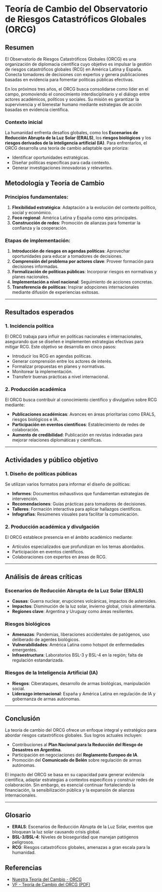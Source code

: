 # Teoría de Cambio del Observatorio de Riesgos Catastróficos Globales (ORCG)

## Resumen
El Observatorio de Riesgos Catastróficos Globales (ORCG) es una organización de diplomacia científica cuyo objetivo es impulsar la gestión de riesgos catastróficos globales (RCG) en América Latina y España. Conecta tomadores de decisiones con expertos y genera publicaciones basadas en evidencia para fomentar políticas públicas efectivas. 

En los próximos tres años, el ORCG busca consolidarse como líder en el campo, promoviendo el conocimiento interdisciplinario y el diálogo entre actores académicos, políticos y sociales. Su misión es garantizar la supervivencia y el bienestar humano mediante estrategias de acción basadas en evidencia científica.

### Contexto inicial
La humanidad enfrenta desafíos globales, como los **Escenarios de Reducción Abrupta de la Luz Solar (ERALS)**, los **riesgos biológicos** y los **riesgos derivados de la inteligencia artificial (IA)**. Para enfrentarlos, el ORCG desarrolla una teoría de cambio adaptable que prioriza:
- Identificar oportunidades estratégicas.
- Diseñar políticas específicas para cada contexto.
- Generar investigaciones innovadoras y relevantes.

## Metodología y Teoría de Cambio
### Principios fundamentales:
1. **Flexibilidad estratégica**: Adaptación a la evolución del contexto político, social y económico.
2. **Foco regional**: América Latina y España como ejes principales.
3. **Construcción de redes**: Promoción de alianzas para fomentar la confianza y la cooperación.

### Etapas de implementación:
1. **Introducción de riesgos en agendas políticas**: Aprovechar oportunidades para educar a tomadores de decisiones.
2. **Comprensión del problema por actores clave**: Proveer formación para decisiones informadas.
3. **Formalización de políticas públicas**: Incorporar riesgos en normativas y planes nacionales.
4. **Implementación a nivel nacional**: Seguimiento de acciones concretas.
5. **Transferencia de políticas**: Inspirar adopciones internacionales mediante difusión de experiencias exitosas.

---

## Resultados esperados
### 1. **Incidencia política**
El ORCG trabaja para influir en políticas nacionales e internacionales, asegurando que se diseñen e implementen estrategias efectivas para mitigar RCG. Este objetivo se desarrolla en cinco pasos:
- Introducir los RCG en agendas políticas.
- Generar comprensión entre los actores de interés.
- Formalizar propuestas en planes y normativas.
- Monitorear la implementación.
- Transferir buenas prácticas a nivel internacional.

### 2. **Producción académica**
El ORCG busca contribuir al conocimiento científico y divulgativo sobre RCG mediante:
- **Publicaciones académicas**: Avances en áreas prioritarias como ERALS, riesgos biológicos e IA.
- **Participación en eventos científicos**: Establecimiento de redes de colaboración.
- **Aumento de credibilidad**: Publicación en revistas indexadas para mejorar relaciones diplomáticas y científicas.

---

## Actividades y público objetivo
### 1. **Diseño de políticas públicas**
Se utilizan varios formatos para informar el diseño de políticas:
- **Informes**: Documentos exhaustivos que fundamentan estrategias de intervención.
- **Recomendaciones**: Guías prácticas para tomadores de decisiones.
- **Talleres**: Formación interactiva para aplicar hallazgos científicos.
- **Infografías**: Resúmenes visuales para facilitar la comunicación.

### 2. **Producción académica y divulgación**
El ORCG establece presencia en el ámbito académico mediante:
- Artículos especializados que profundizan en los temas abordados.
- Participación en eventos científicos.
- Colaboraciones con expertos en áreas de RCG.

---

## Análisis de áreas críticas
### Escenarios de Reducción Abrupta de la Luz Solar (ERALS)
- **Causas**: Guerra nuclear, erupciones volcánicas, impactos de asteroides.
- **Impactos**: Disminución de la luz solar, invierno global, crisis alimentaria.
- **Regiones clave**: Argentina y Uruguay como áreas resilientes.

### Riesgos biológicos
- **Amenazas**: Pandemias, liberaciones accidentales de patógenos, uso deliberado de agentes biológicos.
- **Vulnerabilidades**: América Latina como hotspot de enfermedades emergentes.
- **Infraestructura**: Laboratorios BSL-3 y BSL-4 en la región; falta de regulación estandarizada.

### Riesgos de la Inteligencia Artificial (IA)
- **Riesgos**: Ciberataques, desarrollo de armas biológicas, manipulación social.
- **Liderazgo internacional**: España y América Latina en regulación de IA y gobernanza de armas autónomas.

---

## Conclusión
La teoría de cambio del ORCG ofrece un enfoque integral y estratégico para abordar riesgos catastróficos globales. Sus logros actuales incluyen:
- Contribuciones al **Plan Nacional para la Reducción del Riesgo de Desastres en Argentina**.
- Participación en negociaciones del **Reglamento Europeo de IA**.
- Promoción del **Comunicado de Belén** sobre regulación de armas autónomas.

El impacto del ORCG se basa en su capacidad para generar evidencia científica, adaptar estrategias a contextos específicos y construir redes de colaboración. Sin embargo, es esencial continuar fortaleciendo la financiación, la sensibilización pública y la expansión de alianzas internacionales.

---

## Glosario
- **ERALS**: Escenarios de Reducción Abrupta de la Luz Solar, eventos que bloquean la luz solar causando crisis global.
- **BSL-3/BSL-4**: Niveles de bioseguridad que manejan patógenos peligrosos.
- **RCG**: Riesgos catastróficos globales, amenazas a gran escala para la humanidad.

## Referencias
- [Nuestra Teoría del Cambio - ORCG](https://www.orcg.info/nuestra-teoria-del-cambio)
- [VF - Teoría de Cambio del ORCG (PDF)](https://static1.squarespace.com/static/60c0fe48b1480d2dddf3bff9/t/65d660f970b8a7283e6f3606/1708548346523/VF_+Teor%C3%ADa+de+cambio+ORCG.pdf)
